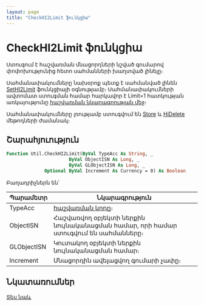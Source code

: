 ```yaml
---
layout: page
title: "CheckHI2Limit ֆունկցիա"
---
```


# CheckHI2Limit ֆունկցիա

Ստուգում է հաշվառման մնացորդների նշված գումարով փոփոխությունից հետո սահմանների խաղտված լինելը։

Սահմանափակումները նախօրոք պետք է սահմանված լինեն [SetHI2Limit](SetHI2Limit.md) ֆունկցիայի օգնությամբ։ 
Սահմանափակումների ավտոմատ ստուգման համար հարկավոր է Limit=1 հատկության առկայությունը [հաշվառման նկարագրության մեջ](../../../Defs/Accounting.md)։

Սահմանափակումները լռությամբ ստուգվում են [Store](../../ASDOC/Store.md) և [HiDelete](../../ASDOC/HiDelete.md) մեթոդների ժամանակ։

## Շարահյուություն

``` vb
Function Util.CheckHI2Limit(ByVal TypeAcc As String, _
                       ByVal ObjectISN As Long, _
                       ByVal GLObjectISN As Long, _
              Optional ByVal Increment As Currency = 0) As Boolean
```

Բաղադրիչներն են՝

| Պարամետր | Նկարագրություն |
|--|--|
| TypeAcc | [հաշվառման կոդը](../../../Defs/Accounting.md)։ |
| ObjectISN | Հաշվառվող օբյեկտի ներքին նույնականացման համար, որի համար ստուգվում են սահմանները։ |
| GLObjectISN| Կուտակող օբյեկտի ներքին նույնականացման համար։ |
| Increment | Մնացորդին ավելացվող գումարի չափը։ |

## Նկատառումներ

[Տես նաև](CheckLimit.md)
